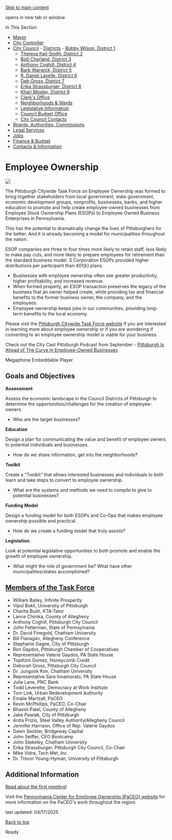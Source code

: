 [Skip to main content](https://www.pittsburghpa.gov/City-Government/City-Council/Districts/Erika-Strassburger-District-8/Employee-Ownership#main-content)

opens in new tab or window

In This Section

- [Mayor](https://www.pittsburghpa.gov/City-Government/Mayor)
- [City Controller](https://www.pittsburghpa.gov/City-Government/City-Controllers-Office)
- [City Council](https://www.pittsburghpa.gov/City-Government/City-Council)  - [Districts](https://www.pittsburghpa.gov/City-Government/City-Council/Districts)    - [Bobby Wilson, District 1](https://www.pittsburghpa.gov/City-Government/City-Council/Districts/Bobby-Wilson-District-1)
    - [Theresa Kail-Smith, District 2](https://www.pittsburghpa.gov/City-Government/City-Council/Districts/Theresa-Kail-Smith-District-2)
    - [Bob Charland, District 3](https://www.pittsburghpa.gov/City-Government/City-Council/Districts/Bob-Charland-District-3)
    - [Anthony Coghill, District 4](https://www.pittsburghpa.gov/City-Government/City-Council/Districts/Anthony-Coghill-District-4)
    - [Barb Warwick, District 5](https://www.pittsburghpa.gov/City-Government/City-Council/Districts/Barb-Warwick-District-5)
    - [R. Daniel Lavelle, District 6](https://www.pittsburghpa.gov/City-Government/City-Council/Districts/R.-Daniel-Lavelle-District-6)
    - [Deb Gross, District 7](https://www.pittsburghpa.gov/City-Government/City-Council/Districts/Deb-Gross-District-7)
    - [Erika Strassburger, District 8](https://www.pittsburghpa.gov/City-Government/City-Council/Districts/Erika-Strassburger-District-8)
    - [Khari Mosley, District 9](https://www.pittsburghpa.gov/City-Government/City-Council/Districts/Khari-Mosley-District-9)
  - [Clerk's Office](https://www.pittsburghpa.gov/City-Government/City-Council/Clerks-Office)
  - [Neighborhoods & Wards](https://www.pittsburghpa.gov/City-Government/City-Council/Neighborhoods-Wards)
  - [Legislative Information](https://www.pittsburghpa.gov/City-Government/City-Council/Legislative-Information)
  - [Council Budget Office](https://www.pittsburghpa.gov/City-Government/City-Council/Council-Budget-Office)
  - [City Council Contacts](https://www.pittsburghpa.gov/City-Government/City-Council/Council-Contacts)
- [Boards, Authorities, Commissions](https://www.pittsburghpa.gov/City-Government/Boards-Authorities-Commissions)
- [Legal Services](https://www.pittsburghpa.gov/City-Government/Legal-Services)
- [Jobs](https://www.pittsburghpa.gov/City-Government/Jobs)
- [Finance & Budget](https://www.pittsburghpa.gov/City-Government/Finance-Budget)
- [Contacts & Information](https://www.pittsburghpa.gov/City-Government/Contacts-Information)

# Employee Ownership

![](https://www.pittsburghpa.gov/files/assets/city/v/1/city-council/images/group-photo-2.jpg)

The Pittsburgh Citywide Task Force on Employee Ownership was formed to bring together stakeholders from local government, state government, economic development groups, nonprofits, businesses, banks, and higher education to promote and help create employee-owned businesses from Employee Stock Ownership Plans (ESOPs) to Employee Owned Business Enterprises in Pennsylvania.

This has the potential to dramatically change the lives of Pittsburghers for the better. And it is already becoming a model for municipalities throughout the nation.

ESOP companies are three to four times more likely to retain staff, less likely to make pay cuts, and more likely to prepare employees for retirement than the standard business model. S Corporation ESOPs provided higher distributions per participant than 401(k) plans.

- Businesses with employee ownership often see greater productivity, higher profitability, and increased revenue.
- When formed properly, an ESOP transaction preserves the legacy of the business that an owner helped create, while providing tax and financial benefits to the former business owner, the company, and the employees.
- Employee ownership keeps jobs in our communities, providing long-term benefits to the local economy.

Please visit the [Pittsburgh Citywide Task Force website](https://www.pghtaskforce.org/) if you are interested in learning more about employee ownership or if you are wondering if converting to an employee ownership model is viable for your business.

Check out the City Cast Pittsburgh Podcast from September - [Pittsburgh Is Ahead of The Curve In Employee-Owned Businesses](https://dcs.megaphone.fm/CC4968254323.mp3?key=e3257714ab4bbb8e33674a007347e4ae&request_event_id=d70ff97b-063c-490d-9c51-c078078afd5d&source=3)

Megaphone Embeddable Player

## Goals and Objectives

**Assessment**

Assess the economic landscape in the Council Districts of Pittsburgh to determine the opportunities/challenges for the creation of employee-owners.

- Who are the target businesses?

**Education**

Design a plan for communicating the value and benefit of employee owners to potential individuals and businesses.

- How do we share information, get into the neighborhoods?

**Toolkit**

Create a “Toolkit” that allows interested businesses and individuals to both learn and take steps to convert to employee ownership.

- What are the systems and methods we need to compile to give to potential businesses?

**Funding Model**

Design a funding model for both ESOPs and Co-Ops that makes employee ownership possible and practical.

- How do we create a funding model that truly assists?

**Legislation**

Look at potential legislative opportunities to both promote and enable the growth of employee ownership.

- What might the role of government be? What have other municipalities/states accomplished?

## [Members of the Task Force](https://www.pghtaskforce.org/sfmeetushttps://www.pghtaskforce.org/sfmeetus)

- William Bailey, Infinite Prosperity
- Vipul Bokil, University of Pittsburgh
- Charita Bush, KTA-Tator
- Lance Chimka, County of Allegheny
- Anthony Coghill, Pittsburgh City Council
- John Fetterman, State of Pennsylvania
- Dr. David Finegold, Chatham University
- Bill Flanagan, Allegheny Conference
- Stephanie Gagne, City of Pittsburgh
- Ron Gaydos, Pittsburgh Chamber of Cooperatives
- Representative Valerie Gaydos, PA State House
- Topiltzin Gomez, Honeycomb Credit
- Deborah Gross, Pittsburgh City Council
- Dr. Jungook Kim, Chatham University
- Representative Sara Innamorato, PA State House
- Julie Lane, PNC Bank
- Todd Leverette, Democracy at Work Institute
- Tom Link, Urban Redevelopment Authority
- Emalie Martzall, PaCEO
- Kevin McPhillips, PaCEO, Co-Chair
- Bhavini Patel, County of Allegheny
- Jake Pawlak, City of Pittsburgh
- Anita Prizio, Steel Valley Authority/Allegheny Council
- Jennifer Harrison, Office of Rep. Valerie Gaydos
- Dawn Seckler, Bridgeway Capital
- John Seiffer, CEO Bootcamp
- John Stakeley, Chatham University
- Erika Strassburger, Pittsburgh City Council, Co-Chair
- Mike Vidra, Tech Met, Inc.
- Dr. Trevor Young-Hyman, University of Pittsburgh

## Additional Information

[Read about the first meeting!](https://ownershippennsylvania.org/taskforcenews/)

Visit the [Pennsylvania Center for Employee Ownership (PaCEO) website](https://ownershippennsylvania.org/) for more information on the PaCEO's work throughout the region.

last updated: 04/17/2025

[Back to top](https://www.pittsburghpa.gov/City-Government/City-Council/Districts/Erika-Strassburger-District-8/Employee-Ownership#body-top)

Ready
